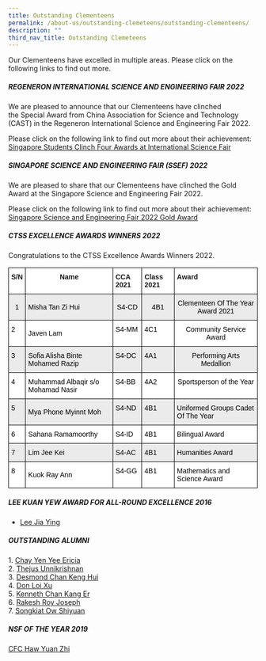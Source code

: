 ```yaml
---
title: Outstanding Clementeens
permalink: /about-us/outstanding-clemeteens/outstanding-clementeens/
description: ""
third_nav_title: Outstanding Clemeteens
---
```

Our Clementeens have excelled in multiple areas. Please click on the following links to find out more.  
  

##### **REGENERON INTERNATIONAL SCIENCE AND ENGINEERING FAIR 2022**


  
We are pleased to announce that our Clementeens have clinched the Special Award from China Association for Science and Technology (CAST) in the Regeneron International Science and Engineering Fair 2022.   
  
Please click on the following link to find out more about their achievement:  
[Singapore Students Clinch Four Awards at International Science Fair](https://www.moe.gov.sg/news/press-releases/20220530-singapore-students-clinch-four-awards-at-international-science-fair)  
  

##### **SINGAPORE SCIENCE AND ENGINEERING FAIR (SSEF) 2022**


  
We are pleased to share that our Clementeens have clinched the Gold Award at the Singapore Science and Engineering Fair 2022.  
  
Please click on the following link to find out more about their achievement:  
[Singapore Science and Engineering Fair 2022 Gold Award](/singapore-science-and-engineering-fair2022-gold-award/)  
  

##### **CTSS EXCELLENCE AWARDS WINNERS 2022**


  
Congratulations to the CTSS Excellence Awards Winners 2022.

<style type="text/css">
.tg  {border-collapse:collapse;border-spacing:0;}
.tg td{border-color:black;border-style:solid;border-width:1px;font-family:Arial, sans-serif;font-size:14px;
  overflow:hidden;padding:10px 5px;word-break:normal;}
.tg th{border-color:black;border-style:solid;border-width:1px;font-family:Arial, sans-serif;font-size:14px;
  font-weight:normal;overflow:hidden;padding:10px 5px;word-break:normal;}
.tg .tg-3icd{background-color:#EBEBEB;text-align:left;vertical-align:top}
.tg .tg-8c83{background-color:#EBEBEB;text-align:left;vertical-align:middle}
.tg .tg-b1n3{background-color:#EBEBEB;text-align:center;vertical-align:top}
.tg .tg-ahip{background-color:#EBEBEB;text-align:center;vertical-align:middle}
.tg .tg-dgl5{background-color:#FFF;font-weight:bold;text-align:left;vertical-align:top}
.tg .tg-9hzb{background-color:#FFF;font-weight:bold;text-align:center;vertical-align:top}
.tg .tg-ktyi{background-color:#FFF;text-align:left;vertical-align:top}
.tg .tg-zr06{background-color:#FFF;text-align:left;vertical-align:middle}
.tg .tg-7yig{background-color:#FFF;text-align:center;vertical-align:top}
</style>
<table class="tg">
<thead>
  <tr>
    <th class="tg-dgl5">S/N</th>
    <th class="tg-9hzb">Name</th>
    <th class="tg-dgl5">CCA 2021</th>
    <th class="tg-dgl5">Class 2021</th>
    <th class="tg-dgl5">Award</th>
  </tr>
</thead>
<tbody>
  <tr>
    <td class="tg-ahip"><span style="color:#000;background-color:#EBEBEB"> 1</span></td>
    <td class="tg-8c83"><span style="color:#000;background-color:#EBEBEB">Misha Tan Zi Hui</span></td>
    <td class="tg-ahip"><span style="color:#000;background-color:#EBEBEB">S4-CD</span><br></td>
    <td class="tg-ahip"><span style="color:#000;background-color:#EBEBEB"> 4B1</span></td>
    <td class="tg-ahip"><span style="color:#000;background-color:#EBEBEB">Clementeen Of The Year Award  2021</span></td>
  </tr>
  <tr>
    <td class="tg-ktyi"><span style="color:#000">2</span></td>
    <td class="tg-zr06"><span style="color:#000;background-color:#FFF">Javen Lam</span><br></td>
    <td class="tg-ktyi"><span style="color:#000">S4-MM</span></td>
    <td class="tg-ktyi"><span style="color:#000">4C1</span></td>
    <td class="tg-7yig"><span style="color:#000">Community Service Award</span></td>
  </tr>
  <tr>
    <td class="tg-3icd"><span style="color:#000">3</span></td>
    <td class="tg-8c83"><span style="color:#000;background-color:#EBEBEB">Sofia Alisha Binte Mohamed Razip</span><br></td>
    <td class="tg-3icd"><span style="color:#000">S4-DC</span></td>
    <td class="tg-3icd"><span style="color:#000">4A1</span></td>
    <td class="tg-b1n3"><span style="color:#000">Performing Arts Medallion</span></td>
  </tr>
  <tr>
    <td class="tg-ktyi"><span style="color:#000">4</span></td>
    <td class="tg-zr06"><span style="color:#000;background-color:#FFF">Muhammad Albaqir s/o Mohamad Nasir</span><br></td>
    <td class="tg-ktyi"><span style="color:#000">S4-BB</span></td>
    <td class="tg-ktyi"><span style="color:#000">4A2</span></td>
    <td class="tg-7yig"><span style="color:#000">Sportsperson of the Year</span></td>
  </tr>
  <tr>
    <td class="tg-3icd"><span style="color:#000">5</span></td>
    <td class="tg-8c83"><span style="color:#000;background-color:#EBEBEB">Mya Phone Myinnt Moh</span><br></td>
    <td class="tg-3icd"><span style="color:#000">S4-ND</span></td>
    <td class="tg-3icd"><span style="color:#000">4B1</span></td>
    <td class="tg-3icd"><span style="color:#000">Uniformed Groups Cadet Of The Year</span></td>
  </tr>
  <tr>
    <td class="tg-ktyi"><span style="color:#000">6</span></td>
    <td class="tg-zr06"><span style="color:#000;background-color:#FFF">Sahana Ramamoorthy</span><br></td>
    <td class="tg-ktyi"><span style="color:#000">S4-ID</span></td>
    <td class="tg-ktyi"><span style="color:#000">4B1</span></td>
    <td class="tg-ktyi"><span style="color:#000">Bilingual Award</span></td>
  </tr>
  <tr>
    <td class="tg-3icd"><span style="color:#000">7</span></td>
    <td class="tg-8c83"><span style="color:#000;background-color:#EBEBEB">Lim Jee Kei</span><br></td>
    <td class="tg-3icd"><span style="color:#000">S4-AC</span></td>
    <td class="tg-3icd"><span style="color:#000">4B1</span></td>
    <td class="tg-3icd"><span style="color:#000">Humanities Award</span></td>
  </tr>
  <tr>
    <td class="tg-ktyi"><span style="color:#000">8</span></td>
    <td class="tg-zr06"><span style="color:#000;background-color:#FFF">Kuok Ray Ann</span><br></td>
    <td class="tg-ktyi"><span style="color:#000">S4-GG</span></td>
    <td class="tg-ktyi"><span style="color:#000">4B1</span></td>
    <td class="tg-ktyi"><span style="color:#000">Mathematics and Science Award</span></td>
  </tr>
</tbody>
</table>

##### **LEE KUAN YEW AWARD FOR ALL-ROUND EXCELLENCE 2016**


  

*   [Lee Jia Ying](/lee-jia-ying/)

##### **OUTSTANDING ALUMNI**


  
1. [Chay Yen Yee Ericia](/chay-yen-yee-ericia/)  
2. [Thejus Unnikrishnan](/thejus-unnikrishnan/)  
3. [Desmond Chan Keng Hui](/files/Outstanding%20Clementeens/A4.pdf)  
4. [Don Loi Xu](/files/Outstanding%20Clementeens/A5.pdf)   
5. [Kenneth Chan Kang Er](/files/Outstanding%20Clementeens/A6.pdf)  
6. [Rakesh Roy Joseph](/files/Outstanding%20Clementeens/A7.pdf)   
7. [Songkiat Ow Shiyuan](/songkiat-ow-shiyuan/)  

##### **NSF OF THE YEAR 2019**


[CFC Haw Yuan Zhi](/files/Outstanding%20Clementeens/A10.pdf)